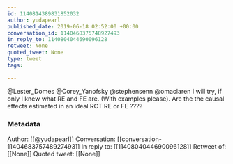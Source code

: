 ```yaml
---
id: 1140814389831852032
author: yudapearl
published_date: 2019-06-18 02:52:00 +00:00
conversation_id: 1140468375748927493
in_reply_to: 1140804044690096128
retweet: None
quoted_tweet: None
type: tweet
tags:

---
```


@Lester_Domes @Corey_Yanofsky @stephensenn @omaclaren I will try, if only I knew what RE and FE are. (With examples please). Are the the causal effects estimated in an ideal RCT  RE or FE ????

### Metadata

Author: [[@yudapearl]]
Conversation: [[conversation-1140468375748927493]]
In reply to: [[1140804044690096128]]
Retweet of: [[None]]
Quoted tweet: [[None]]
